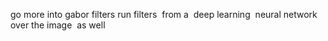 go more into gabor filters
run filters  from a  deep learning  neural network over the image  as well
